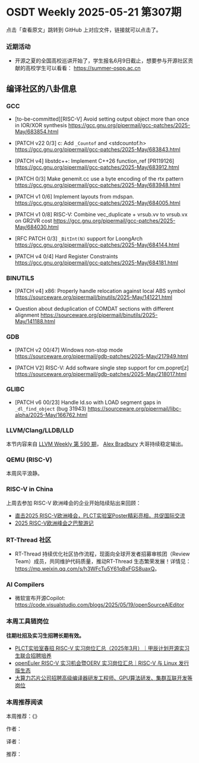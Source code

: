 # OSDT Weekly 2025-05-21 第307期

点击「查看原文」跳转到 GitHub 上对应文件，链接就可以点击了。

### 近期活动

- 开源之夏的全国高校巡讲开始了，学生报名6月9日截止，想要参与开源社区贡献的高校学生可以看看：
  https://summer-ospp.ac.cn

## 编译社区的八卦信息

### GCC

- [to-be-committed][RISC-V] Avoid setting output object more than once in IOR/XOR synthesis
  https://gcc.gnu.org/pipermail/gcc-patches/2025-May/683854.html

- [PATCH v22 0/3] c: Add `_Countof` and <stdcountof.h>
  https://gcc.gnu.org/pipermail/gcc-patches/2025-May/683843.html

- [PATCH v4] libstdc++: Implement C++26 function_ref [PR119126]
  https://gcc.gnu.org/pipermail/gcc-patches/2025-May/683912.html

- [PATCH 0/3] Make genemit.cc use a byte encoding of the rtx pattern
  https://gcc.gnu.org/pipermail/gcc-patches/2025-May/683948.html

- [PATCH v1 0/6] Implement layouts from mdspan.
  https://gcc.gnu.org/pipermail/gcc-patches/2025-May/684005.html

- [PATCH v1 0/8] RISC-V: Combine vec_duplicate + vrsub.vv to vrsub.vx on GR2VR cost
  https://gcc.gnu.org/pipermail/gcc-patches/2025-May/684030.html

- [RFC PATCH 0/3] `_BitInt(N)` support for LoongArch
  https://gcc.gnu.org/pipermail/gcc-patches/2025-May/684144.html

- [PATCH v4 0/4] Hard Register Constraints
  https://gcc.gnu.org/pipermail/gcc-patches/2025-May/684181.html

### BINUTILS

- [PATCH v4] x86: Properly handle relocation against local ABS symbol
  https://sourceware.org/pipermail/binutils/2025-May/141221.html

- Question about deduplication of COMDAT sections with different alignment
  https://sourceware.org/pipermail/binutils/2025-May/141188.html

### GDB

- [PATCH v2 00/47] Windows non-stop mode
  https://sourceware.org/pipermail/gdb-patches/2025-May/217949.html

- [PATCH V2] RISC-V: Add software single step support for cm.popret[z]
  https://sourceware.org/pipermail/gdb-patches/2025-May/218017.html

### GLIBC

- [PATCH v6 00/23] Handle ld.so with LOAD segment gaps in `_dl_find_object` (bug 31943)
  https://sourceware.org/pipermail/libc-alpha/2025-May/166762.html

### LLVM/Clang/LLDB/LLD

本节内容来自 [LLVM Weekly 第 590 期](http://llvmweekly.org/issue/590)，
[Alex Bradbury](https://www.linkedin.com/in/alex-bradbury/) 大哥持续稳定输出。

### QEMU (RISC-V)

本周风平浪静。

### RISC-V in China

上周去参加 RISC-V 欧洲峰会的企业开始陆续贴出来回顾：
- [直击2025 RISC-V欧洲峰会，PLCT实验室Poster精彩亮相，共促国际交流](https://mp.weixin.qq.com/s/hUnChz2EH5qzvVxTRHw-HQ)
- [2025 RISC-V欧洲峰会之巴黎游记](https://mp.weixin.qq.com/s/n4do0LAlECR8mak_QW1Uyw)

### RT-Thread 社区

- RT-Thread 持续优化社区协作流程，现面向全球开发者招募审核团（Review Team）成员，共同维护代码质量，推动RT-Thread 生态繁荣发展！详情见：<https://mp.weixin.qq.com/s/h3WFcTu5Y61qBxFGS8uaxQ>。

### AI Compilers

- 微软宣布开源Copilot: https://code.visualstudio.com/blogs/2025/05/19/openSourceAIEditor

### 本周工具链岗位

**往期社招及实习生招聘长期有效。**

- [PLCT实验室春招 RISC-V 实习岗位汇总（2025年3月）｜甲辰计划开源实习生联合招聘培养](https://mp.weixin.qq.com/s/no5v_YeGI3LUE7mYv5wUpQ)
- [openEuler RISC-V 实习机会暨OERV 实习岗位汇总｜RISC-V 与 Linux 发行版生态](https://mp.weixin.qq.com/s/87XEhORtte_iTTZqjinX2g)
- [大算力芯片公司招聘高级编译器研发工程师、GPU算法研发、集群互联开发等岗位](https://mp.weixin.qq.com/s/ONoNJ5jZmL794AdtlHrDuQ)

### 本周推荐阅读

本周推荐：《》

作者：

译者：

推荐：

